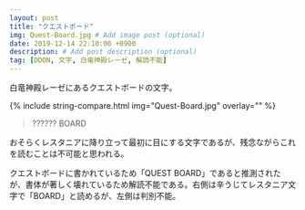 ```yaml
---
layout: post
title: "クエストボード"
img: Quest-Board.jpg # Add image post (optional)
date: 2019-12-14 22:10:00 +0900
description: # Add post description (optional)
tag: [DDON, 文字, 白竜神殿レーゼ, 解読不能]
---
```


白竜神殿レーゼにあるクエストボードの文字。

{% include string-compare.html img="Quest-Board.jpg" overlay="" %}

> ?????? BOARD

おそらくレスタニアに降り立って最初に目にする文字であるが、残念ながらこれを読むことは不可能と思われる。

クエストボードに書かれているため「QUEST BOARD」であると推測されたが、書体が著しく壊れているため解読不能である。右側は辛うじてレスタニア文字で「BOARD」と読めるが、左側は判別不能。

